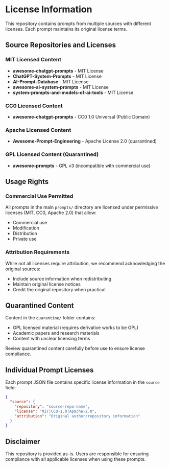 # License Information

This repository contains prompts from multiple sources with different licenses. Each prompt maintains its original license terms.

## Source Repositories and Licenses

### MIT Licensed Content
- **awesome-chatgpt-prompts** - MIT License
- **ChatGPT-System-Prompts** - MIT License  
- **AI-Prompt-Database** - MIT License
- **awesome-ai-system-prompts** - MIT License
- **system-prompts-and-models-of-ai-tools** - MIT License

### CC0 Licensed Content
- **awesome-chatgpt-prompts** - CC0 1.0 Universal (Public Domain)

### Apache Licensed Content
- **Awesome-Prompt-Engineering** - Apache License 2.0 (quarantined)

### GPL Licensed Content (Quarantined)
- **awesome-prompts** - GPL v3 (incompatible with commercial use)

## Usage Rights

### Commercial Use Permitted
All prompts in the main `prompts/` directory are licensed under permissive licenses (MIT, CC0, Apache 2.0) that allow:
- Commercial use
- Modification
- Distribution
- Private use

### Attribution Requirements
While not all licenses require attribution, we recommend acknowledging the original sources:
- Include source information when redistributing
- Maintain original license notices
- Credit the original repository when practical

## Quarantined Content

Content in the `quarantine/` folder contains:
- GPL licensed material (requires derivative works to be GPL)
- Academic papers and research materials
- Content with unclear licensing terms

Review quarantined content carefully before use to ensure license compliance.

## Individual Prompt Licenses

Each prompt JSON file contains specific license information in the `source` field:

```json
{
  "source": {
    "repository": "source-repo-name",
    "license": "MIT|CC0-1.0|Apache-2.0",
    "attribution": "Original author/repository information"
  }
}
```

## Disclaimer

This repository is provided as-is. Users are responsible for ensuring compliance with all applicable licenses when using these prompts.